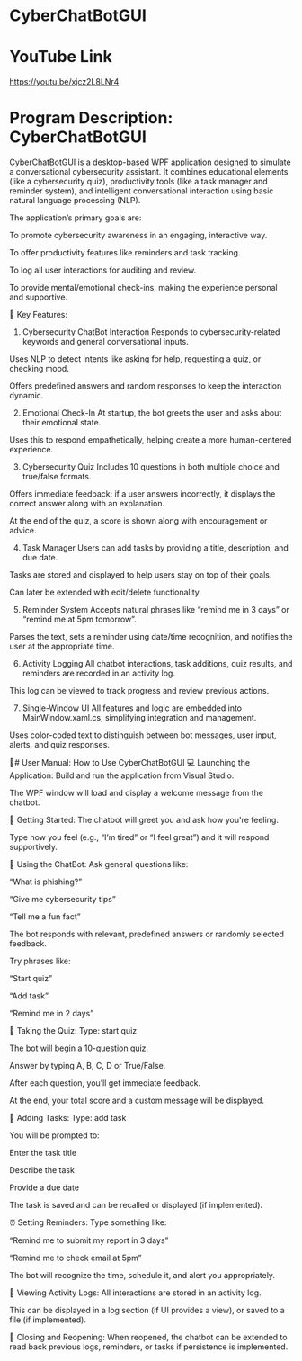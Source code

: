 # CyberChatBotGUI

# YouTube Link

https://youtu.be/xjcz2L8LNr4


# Program Description: CyberChatBotGUI
CyberChatBotGUI is a desktop-based WPF application designed to simulate a conversational cybersecurity assistant. It combines educational elements (like a cybersecurity quiz), productivity tools (like a task manager and reminder system), and intelligent conversational interaction using basic natural language processing (NLP).

The application’s primary goals are:

To promote cybersecurity awareness in an engaging, interactive way.

To offer productivity features like reminders and task tracking.

To log all user interactions for auditing and review.

To provide mental/emotional check-ins, making the experience personal and supportive.

🌟 Key Features:
1. Cybersecurity ChatBot Interaction
Responds to cybersecurity-related keywords and general conversational inputs.

Uses NLP to detect intents like asking for help, requesting a quiz, or checking mood.

Offers predefined answers and random responses to keep the interaction dynamic.

2. Emotional Check-In
At startup, the bot greets the user and asks about their emotional state.

Uses this to respond empathetically, helping create a more human-centered experience.

3. Cybersecurity Quiz
Includes 10 questions in both multiple choice and true/false formats.

Offers immediate feedback: if a user answers incorrectly, it displays the correct answer along with an explanation.

At the end of the quiz, a score is shown along with encouragement or advice.

4. Task Manager
Users can add tasks by providing a title, description, and due date.

Tasks are stored and displayed to help users stay on top of their goals.

Can later be extended with edit/delete functionality.

5. Reminder System
Accepts natural phrases like “remind me in 3 days” or “remind me at 5pm tomorrow”.

Parses the text, sets a reminder using date/time recognition, and notifies the user at the appropriate time.

6. Activity Logging
All chatbot interactions, task additions, quiz results, and reminders are recorded in an activity log.

This log can be viewed to track progress and review previous actions.

7. Single-Window UI
All features and logic are embedded into MainWindow.xaml.cs, simplifying integration and management.

Uses color-coded text to distinguish between bot messages, user input, alerts, and quiz responses.

📘# User Manual: How to Use CyberChatBotGUI
💻 Launching the Application:
Build and run the application from Visual Studio.

The WPF window will load and display a welcome message from the chatbot.

👋 Getting Started:
The chatbot will greet you and ask how you're feeling.

Type how you feel (e.g., “I’m tired” or “I feel great”) and it will respond supportively.

🧠 Using the ChatBot:
Ask general questions like:

“What is phishing?”

“Give me cybersecurity tips”

“Tell me a fun fact”

The bot responds with relevant, predefined answers or randomly selected feedback.

Try phrases like:

“Start quiz”

“Add task”

“Remind me in 2 days”

🧩 Taking the Quiz:
Type: start quiz

The bot will begin a 10-question quiz.

Answer by typing A, B, C, D or True/False.

After each question, you’ll get immediate feedback.

At the end, your total score and a custom message will be displayed.

📝 Adding Tasks:
Type: add task

You will be prompted to:

Enter the task title

Describe the task

Provide a due date

The task is saved and can be recalled or displayed (if implemented).

⏰ Setting Reminders:
Type something like:

“Remind me to submit my report in 3 days”

“Remind me to check email at 5pm”

The bot will recognize the time, schedule it, and alert you appropriately.

📜 Viewing Activity Logs:
All interactions are stored in an activity log.

This can be displayed in a log section (if UI provides a view), or saved to a file (if implemented).

🔄 Closing and Reopening:
When reopened, the chatbot can be extended to read back previous logs, reminders, or tasks if persistence is implemented.

